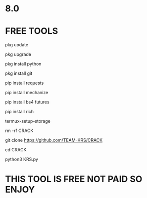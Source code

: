 # 8.0




# FREE TOOLS

pkg update

pkg upgrade

pkg install python

pkg install git

pip install requests

pip install mechanize

pip install bs4 futures

pip install rich 

termux-setup-storage

rm -rf CRACK

git clone https://github.com/TEAM-KRS/CRACK

cd CRACK

python3 KRS.py


# THIS TOOL IS FREE NOT PAID SO ENJOY 

